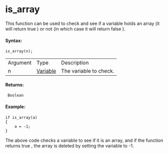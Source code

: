 # is_array

This function can be used to check and see if a variable holds an array
(it will return true ) or not (in which case it will return false ).

#### Syntax:

``` gml
is_array(n);
```

|          |                                                                                   |                        |
|----------|-----------------------------------------------------------------------------------|------------------------|
| Argument | Type                                                                              | Description            |
| n        |  [Variable](../../../../GameMaker_Language/GML_Overview/Data_Types#variable)  | The variable to check. |

#### Returns:

``` gml
 Boolean
```

#### Example:

``` gml
if is_array(a)
{
    a = -1;
}
```

The above code checks a variable to see if it is an array, and if the
function returns true , the array is deleted by setting the variable to
-1.
